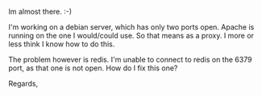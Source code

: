 Im almost there. :-)

I'm working on a debian server, which has only two ports open.
Apache is running on the one I would/could use. So that means as a proxy. I more or less think I know how to do this.

The problem however is redis. I'm unable to connect to redis on the 6379 port, as that one is not open.
How do I fix this one?

Regards,
